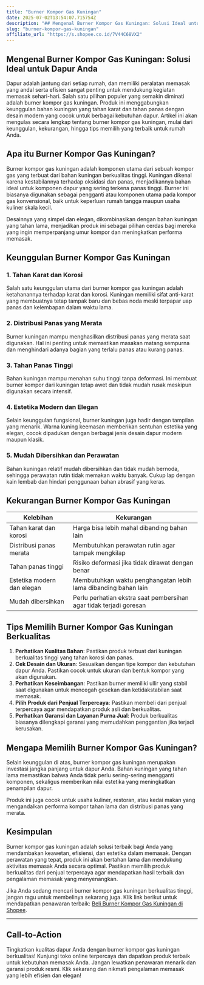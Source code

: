 ```yaml
---
title: "Burner Kompor Gas Kuningan"
date: 2025-07-02T13:54:07.715754Z
description: "## Mengenal Burner Kompor Gas Kuningan: Solusi Ideal untuk Dapur Anda..."
slug: "burner-kompor-gas-kuningan"
affiliate_url: "https://s.shopee.co.id/7V44C68VX2"
---
```

## Mengenal Burner Kompor Gas Kuningan: Solusi Ideal untuk Dapur Anda

Dapur adalah jantung dari setiap rumah, dan memiliki peralatan memasak yang andal serta efisien sangat penting untuk mendukung kegiatan memasak sehari-hari. Salah satu pilihan populer yang semakin diminati adalah burner kompor gas kuningan. Produk ini menggabungkan keunggulan bahan kuningan yang tahan karat dan tahan panas dengan desain modern yang cocok untuk berbagai kebutuhan dapur. Artikel ini akan mengulas secara lengkap tentang burner kompor gas kuningan, mulai dari keunggulan, kekurangan, hingga tips memilih yang terbaik untuk rumah Anda.

## Apa itu Burner Kompor Gas Kuningan?

Burner kompor gas kuningan adalah komponen utama dari sebuah kompor gas yang terbuat dari bahan kuningan berkualitas tinggi. Kuningan dikenal karena kestabilannya terhadap oksidasi dan panas, menjadikannya bahan ideal untuk komponen dapur yang sering terkena panas tinggi. Burner ini biasanya digunakan sebagai pengganti atau komponen utama pada kompor gas konvensional, baik untuk keperluan rumah tangga maupun usaha kuliner skala kecil.

Desainnya yang simpel dan elegan, dikombinasikan dengan bahan kuningan yang tahan lama, menjadikan produk ini sebagai pilihan cerdas bagi mereka yang ingin memperpanjang umur kompor dan meningkatkan performa memasak.

## Keunggulan Burner Kompor Gas Kuningan

### 1. Tahan Karat dan Korosi

Salah satu keunggulan utama dari burner kompor gas kuningan adalah ketahanannya terhadap karat dan korosi. Kuningan memiliki sifat anti-karat yang membuatnya tetap tampak baru dan bebas noda meski terpapar uap panas dan kelembapan dalam waktu lama.

### 2. Distribusi Panas yang Merata

Burner kuningan mampu menghasilkan distribusi panas yang merata saat digunakan. Hal ini penting untuk memastikan masakan matang sempurna dan menghindari adanya bagian yang terlalu panas atau kurang panas.

### 3. Tahan Panas Tinggi

Bahan kuningan mampu menahan suhu tinggi tanpa deformasi. Ini membuat burner kompor dari kuningan tetap awet dan tidak mudah rusak meskipun digunakan secara intensif.

### 4. Estetika Modern dan Elegan

Selain keunggulan fungsional, burner kuningan juga hadir dengan tampilan yang menarik. Warna kuning keemasan memberikan sentuhan estetika yang elegan, cocok dipadukan dengan berbagai jenis desain dapur modern maupun klasik.

### 5. Mudah Dibersihkan dan Perawatan

Bahan kuningan relatif mudah dibersihkan dan tidak mudah bernoda, sehingga perawatan rutin tidak memakan waktu banyak. Cukup lap dengan kain lembab dan hindari penggunaan bahan abrasif yang keras.

## Kekurangan Burner Kompor Gas Kuningan

| Kelebihan | Kekurangan |
|--------------|------------------------------|
| Tahan karat dan korosi | Harga bisa lebih mahal dibanding bahan lain |
| Distribusi panas merata | Membutuhkan perawatan rutin agar tampak mengkilap |
| Tahan panas tinggi | Risiko deformasi jika tidak dirawat dengan benar |
| Estetika modern dan elegan | Membutuhkan waktu penghangatan lebih lama dibanding bahan lain |
| Mudah dibersihkan | Perlu perhatian ekstra saat pembersihan agar tidak terjadi goresan |

## Tips Memilih Burner Kompor Gas Kuningan Berkualitas

1. **Perhatikan Kualitas Bahan**: Pastikan produk terbuat dari kuningan berkualitas tinggi yang tahan korosi dan panas.
2. **Cek Desain dan Ukuran**: Sesuaikan dengan tipe kompor dan kebutuhan dapur Anda. Pastikan cocok untuk ukuran dan bentuk kompor yang akan digunakan.
3. **Perhatikan Keseimbangan**: Pastikan burner memiliki ullir yang stabil saat digunakan untuk mencegah gesekan dan ketidakstabilan saat memasak.
4. **Pilih Produk dari Penjual Terpercaya**: Pastikan membeli dari penjual terpercaya agar mendapatkan produk asli dan berkualitas.
5. **Perhatikan Garansi dan Layanan Purna Jual**: Produk berkualitas biasanya dilengkapi garansi yang memudahkan penggantian jika terjadi kerusakan.

## Mengapa Memilih Burner Kompor Gas Kuningan?

Selain keunggulan di atas, burner kompor gas kuningan merupakan investasi jangka panjang untuk dapur Anda. Bahan kuningan yang tahan lama memastikan bahwa Anda tidak perlu sering-sering mengganti komponen, sekaligus memberikan nilai estetika yang meningkatkan penampilan dapur.

Produk ini juga cocok untuk usaha kuliner, restoran, atau kedai makan yang mengandalkan performa kompor tahan lama dan distribusi panas yang merata.

## Kesimpulan

Burner kompor gas kuningan adalah solusi terbaik bagi Anda yang mendambakan keawetan, efisiensi, dan estetika dalam memasak. Dengan perawatan yang tepat, produk ini akan bertahan lama dan mendukung aktivitas memasak Anda secara optimal. Pastikan memilih produk berkualitas dari penjual terpercaya agar mendapatkan hasil terbaik dan pengalaman memasak yang menyenangkan.

Jika Anda sedang mencari burner kompor gas kuningan berkualitas tinggi, jangan ragu untuk membelinya sekarang juga. Klik link berikut untuk mendapatkan penawaran terbaik: [Beli Burner Kompor Gas Kuningan di Shopee](https://s.shopee.co.id/7V44C68VX2).

---

## Call-to-Action

Tingkatkan kualitas dapur Anda dengan burner kompor gas kuningan berkualitas! Kunjungi toko online terpercaya dan dapatkan produk terbaik untuk kebutuhan memasak Anda. Jangan lewatkan penawaran menarik dan garansi produk resmi. Klik sekarang dan nikmati pengalaman memasak yang lebih efisien dan elegan!